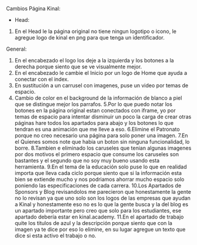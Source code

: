Cambios Página Kinal:

- Head:

1. En el Head le la página original no tiene ningun logotipo o icono, le agregue logo de kinal en png para que tenga un identificador.

General:

1. En el encabezado el logo los deje a la izquierda y los botones a la derecha porque siento que se ve visualmente mejor.
2. En el encabezado le cambie el Inicio por un logo de Home que ayuda a conectar con el index.
3. En sustitución a un carrusel con imagenes, puse un video por temas de espacio.
4. Cambio de color en el background de la información de blanco a piel que se distingue mejor los parrafos.
5.Por lo que puedo notar los botones en la página original estan conectados con iframe, yo por temas de espacio para intentar disminuir un poco la carga de crear otras páginas
hare todos los apartados para abajo y los botones lo que tendran es una animación que me lleve a eso.
6.Elimine el Patronato porque no creo necesario una página para solo poner una imagen.
7.En el Quienes somos note que habia un boton sin ninguna funcionalidad, lo borre.
8.Tambien e eliminado los caruseles que tenian algunas imagenes por dos motivos el primero espacio que consume los caruseles son bastantes y el segundo que no soy muy
bueno usando esta herramienta.
9.En el tema de la educación solo puse lo que en realidad importa que lleva cada ciclo porque siento que si la información esta bien
se extiende mucho y nos podriamos ahorrar mucho espacio solo poniendo las especificaciones de cada carrera.
10.Los Apartados de Sponsors y Blog revisandolos me parecieron que honestamente la gente no lo revisan ya que uno solo son los logos
de las empresas que ayudan a Kinal y honestamente eso no es lo que la gente busca y la del blog es un apartado importante pero creo
que solo para los estudiantes, ese apartado debería estar en kinal.academy.
11.En el apartado de trabajo quite los titulos de azul y la descripción porque siento que con la imagen ya te dice por eso lo elimine,
en su lugar agregue un texto que dice si esta activo el trabajo o no.